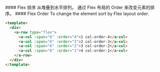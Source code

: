 <cn>
#### Flex 排序
从堆叠到水平排列。
通过 Flex 布局的 Order 来改变元素的排序。
</cn>

<us>
#### Flex Order
To change the element sort by Flex layout order.
</us>

```html
<template>
  <div>
    <a-row type="flex">
      <a-col :span="6" :order="4">1 col-order-4</a-col>
      <a-col :span="6" :order="3">2 col-order-3</a-col>
      <a-col :span="6" :order="2">3 col-order-2</a-col>
      <a-col :span="6" :order="1">4 col-order-1</a-col>
    </a-row>
  </div>
</template>
```
